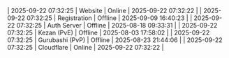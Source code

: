 | 2025-09-22 07:32:25 | Website | Online | 2025-09-22 07:32:22 |
| 2025-09-22 07:32:25 | Registration | Offline | 2025-09-09 16:40:23 |
| 2025-09-22 07:32:25 | Auth Server | Offline | 2025-08-18 09:33:31 |
| 2025-09-22 07:32:25 | Kezan (PvE) | Offline | 2025-08-03 17:58:02 |
| 2025-09-22 07:32:25 | Gurubashi (PvP) | Offline | 2025-08-23 21:44:06 |
| 2025-09-22 07:32:25 | Cloudflare | Online | 2025-09-22 07:32:22 |
